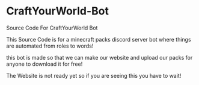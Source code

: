 # CraftYourWorld-Bot
Source Code For CraftYourWorld Bot

This Source Code is for a minecraft packs discord server bot where things are automated from roles to words!

this bot is made so that we can make our website and upload our packs for anyone to download it for free!

The Website is not ready yet so if you are seeing this you have to wait!
